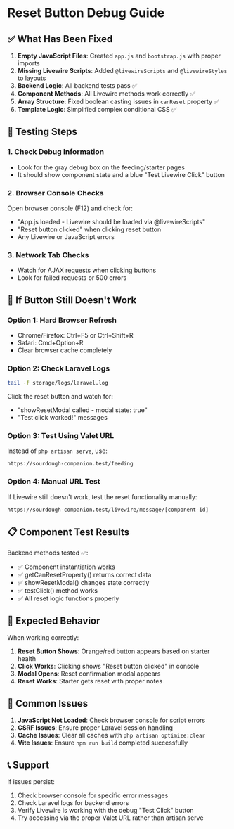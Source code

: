 # Reset Button Debug Guide

## ✅ What Has Been Fixed

1. **Empty JavaScript Files**: Created `app.js` and `bootstrap.js` with proper imports
2. **Missing Livewire Scripts**: Added `@livewireScripts` and `@livewireStyles` to layouts
3. **Backend Logic**: All backend tests pass ✅
4. **Component Methods**: All Livewire methods work correctly ✅
5. **Array Structure**: Fixed boolean casting issues in `canReset` property ✅
6. **Template Logic**: Simplified complex conditional CSS ✅

## 🧪 Testing Steps

### 1. Check Debug Information
- Look for the gray debug box on the feeding/starter pages
- It should show component state and a blue "Test Livewire Click" button

### 2. Browser Console Checks
Open browser console (F12) and check for:
- "App.js loaded - Livewire should be loaded via @livewireScripts"
- "Reset button clicked" when clicking reset button
- Any Livewire or JavaScript errors

### 3. Network Tab Checks
- Watch for AJAX requests when clicking buttons
- Look for failed requests or 500 errors

## 🔧 If Button Still Doesn't Work

### Option 1: Hard Browser Refresh
- Chrome/Firefox: Ctrl+F5 or Ctrl+Shift+R  
- Safari: Cmd+Option+R
- Clear browser cache completely

### Option 2: Check Laravel Logs
```bash
tail -f storage/logs/laravel.log
```
Click the reset button and watch for:
- "showResetModal called - modal state: true"
- "Test click worked!" messages

### Option 3: Test Using Valet URL
Instead of `php artisan serve`, use:
```
https://sourdough-companion.test/feeding
```

### Option 4: Manual URL Test
If Livewire still doesn't work, test the reset functionality manually:
```
https://sourdough-companion.test/livewire/message/[component-id]
```

## 📋 Component Test Results

Backend methods tested ✅:
- ✅ Component instantiation works
- ✅ getCanResetProperty() returns correct data
- ✅ showResetModal() changes state correctly  
- ✅ testClick() method works
- ✅ All reset logic functions properly

## 🎯 Expected Behavior

When working correctly:
1. **Reset Button Shows**: Orange/red button appears based on starter health
2. **Click Works**: Clicking shows "Reset button clicked" in console
3. **Modal Opens**: Reset confirmation modal appears
4. **Reset Works**: Starter gets reset with proper notes

## 🚨 Common Issues

1. **JavaScript Not Loaded**: Check browser console for script errors
2. **CSRF Issues**: Ensure proper Laravel session handling
3. **Cache Issues**: Clear all caches with `php artisan optimize:clear`
4. **Vite Issues**: Ensure `npm run build` completed successfully

## 📞 Support

If issues persist:
1. Check browser console for specific error messages
2. Check Laravel logs for backend errors
3. Verify Livewire is working with the debug "Test Click" button
4. Try accessing via the proper Valet URL rather than artisan serve
